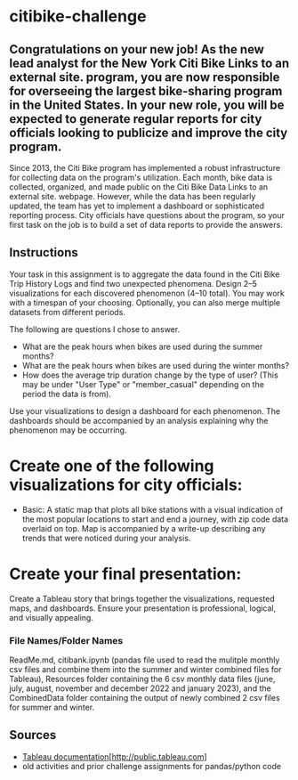 # citibike-challenge

## Congratulations on your new job! As the new lead analyst for the New York Citi Bike Links to an external site. program, you are now responsible for overseeing the largest bike-sharing program in the United States. In your new role, you will be expected to generate regular reports for city officials looking to publicize and improve the city program.

Since 2013, the Citi Bike program has implemented a robust infrastructure for collecting data on the program's utilization. Each month, bike data is collected, organized, and made public on the Citi Bike Data Links to an external site. webpage.
However, while the data has been regularly updated, the team has yet to implement a dashboard or sophisticated reporting process. City officials have questions about the program, so your first task on the job is to build a set of data reports to provide the answers.

## Instructions

Your task in this assignment is to aggregate the data found in the Citi Bike Trip History Logs and find two unexpected phenomena.
Design 2–5 visualizations for each discovered phenomenon (4–10 total). You may work with a timespan of your choosing. Optionally, you can also merge multiple datasets from different periods.

The following are questions I chose to answer. 

* What are the peak hours when bikes are used during the summer months?
* What are the peak hours when bikes are used during the winter months?
* How does the average trip duration change by the type of user? (This may be under "User Type" or "member_casual" depending on the period the data is from).

Use your visualizations to design a dashboard for each phenomenon. The dashboards should be accompanied by an analysis explaining why the phenomenon may be occurring.

# Create one of the following visualizations for city officials:

* Basic: A static map that plots all bike stations with a visual indication of the most popular locations to start and end a journey, with zip code data overlaid on top.  Map is accompanied by a write-up describing any trends that were noticed during your analysis.

#  Create your final presentation:

Create a Tableau story that brings together the visualizations, requested maps, and dashboards.
Ensure your presentation is professional, logical, and visually appealing.

### File Names/Folder Names

ReadMe.md, citibank.ipynb (pandas file used to read the mulitple monthly csv files and combine them into the summer and winter combined files for Tableau), Resources folder containing the 6 csv monthly data files (june, july, august, november and december 2022 and january 2023), and the CombinedData folder containing the output of newly combined 2 csv files for summer and winter.


## Sources

* [Tableau documentation](http://tableau.com/)[http://public.tableau.com]
* old activities and prior challenge assignments for pandas/python code
